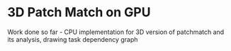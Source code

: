 # 3D Patch Match on GPU
Work done so far - CPU implementation for 3D version of patchmatch and its analysis, drawing task dependency graph
